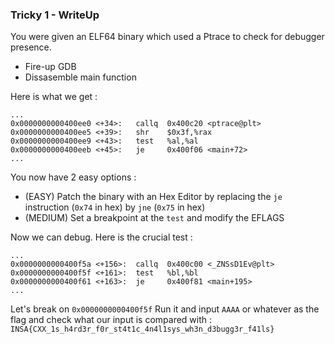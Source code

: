 ### Tricky 1 - WriteUp

You were given an ELF64 binary which used a Ptrace to check for debugger presence.

- Fire-up GDB
- Dissasemble main function

Here is what we get :

```
...
0x0000000000400ee0 <+34>:	callq  0x400c20 <ptrace@plt>
0x0000000000400ee5 <+39>:	shr    $0x3f,%rax
0x0000000000400ee9 <+43>:	test   %al,%al
0x0000000000400eeb <+45>:	je     0x400f06 <main+72>
...
```

You now have 2 easy options :
 - (EASY) Patch the binary with an Hex Editor by replacing the `je` instruction (`0x74` in hex) by `jne` (`0x75` in hex)
 - (MEDIUM) Set a breakpoint at the `test` and modify the EFLAGS

Now we can debug. Here is the crucial test :
```
...
0x0000000000400f5a <+156>:	callq  0x400c00 <_ZNSsD1Ev@plt>
0x0000000000400f5f <+161>:	test   %bl,%bl
0x0000000000400f61 <+163>:	je     0x400f81 <main+195>
...
```

Let's break on `0x0000000000400f5f`
Run it and input `AAAA` or whatever as the flag and check what our input is compared with : `INSA{CXX_1s_h4rd3r_f0r_st4t1c_4n4l1sys_wh3n_d3bugg3r_f41ls}`
